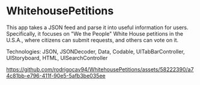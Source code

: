 # WhitehousePetitions

This app takes a JSON feed and parse it into useful information for users. Specifically, it focuses on "We the People" White House petitions in the U.S.A., where citizens can submit requests, and others can vote on it.

Technologies: JSON, JSONDecoder, Data, Codable, UITabBarController, UIStoryboard, HTML, UISearchController

https://github.com/rodrigocav94/WhitehousePetitions/assets/58222390/a74c81bb-e796-411f-90e5-5afb3be035ee
